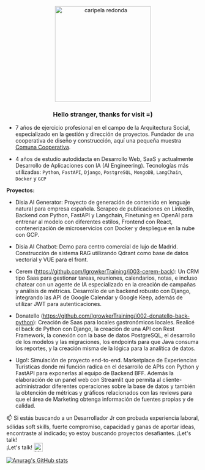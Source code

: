 <p align="center" width="300">
   <img src="https://github.com/rodrigoasis87/rodrigoasis87/assets/73196362/39728bca-ec98-44bb-b298-97fab89dceed" alt="caripela redonda" height="250">
   <h3 align="center">Hello stranger, thanks for visit =)</h3>
</p>

- 7 años de ejercicio profesional en el campo de la Arquitectura Social, especializado en la gestión y dirección de proyectos. Fundador de una cooperativa de diseño y construcción, aquí una pequeña muestra [Comuna Cooperativa](https://www.instagram.com/comuna.cooperativa/).
  
- 4 años de estudio autodidacta en Desarrollo Web, SaaS y actualmente Desarrollo de Aplicaciones con IA (AI Engineering). Tecnologías más utilizadas: `Python`, `FastAPI`, `Django`, `PostgreSQL`, `MongoDB`, `LangChain`, `Docker` y `GCP`

**Proyectos:**

- Disia AI Generator: Proyecto de generación de contenido en lenguaje natural para empresa española. Scrapeo de publicaciones en Linkedin, Backend con Python, FastAPI y Langchain, Finetuning en OpenAI para entrenar al modelo con diferentes estilos, Frontend con React, contenerización de microservicios con Docker y despliegue en la nube con GCP.

- Disia AI Chatbot: Demo para centro comercial de lujo de Madrid. Construcción de sistema RAG utilizando Qdrant como base de datos vectorial y VUE para el front.

- Cerem (https://github.com/IgrowkerTraining/i003-cerem-back): Un CRM tipo Saas para gestionar tareas, reuniones, calendarios, notas, e incluso chatear con un agente de IA especializado en la creación de campañas y análisis de métricas. Desarrollo de un backend robusto con Django, integrando las API de Google Calendar y Google Keep, además de utilizar JWT para autenticaciones. 

- Donatello (https://github.com/IgrowkerTraining/i002-donatello-back-python): Creación de Saas para locales gastronómicos locales. Realicé el back de Python con Django, la creación de una API con Rest Framework, la conexión con la base de datos PostgreSQL, el desarrollo de los modelos y las migraciones, los endpoints para que Java consuma los reportes, y la creación misma de la lógica para la analítica de datos.

- Ugo!: Simulación de proyecto end-to-end. Marketplace de Experiencias Turísticas donde mi función radica en el desarrollo de APIs con Python y FastAPI para exponerlas al equipo de Backend BFF. Además la elaboración de un panel web con Streamlit que permita al cliente-administrador diferentes operaciones sobre la base de datos y también la obtención de métricas y gráficos relacionados con las reviews para que el área de Marketing obtenga información de fuentes propias y de calidad.

📫 Si estás buscando a un Desarrollador Jr con probada experiencia laboral, sólidas soft skills, fuerte compromiso, capacidad y ganas de aportar ideas, encontraste al indicado; yo estoy buscando proyectos desafiantes. ¡Let's talk!  
<span style="display: inline-flex; align-items: center; vertical-align: middle;">¡Let's talk!&nbsp;<a href="https://www.linkedin.com/in/rodrigo-asis/" target="blank" style="display: inline-flex; align-items: center;"><img src="https://upload.wikimedia.org/wikipedia/commons/1/19/LinkedIn_logo.svg" alt="LinkedIn de Rodrigo Asis" height="23" /></a></span>


[![Anurag's GitHub stats](https://github-readme-stats.vercel.app/api?username=rodrigoasis87)](https://github.com/anuraghazra/github-readme-stats)
